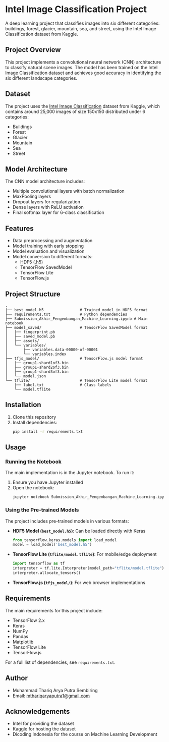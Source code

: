 # Intel Image Classification Project

A deep learning project that classifies images into six different categories: buildings, forest, glacier, mountain, sea, and street, using the Intel Image Classification dataset from Kaggle.

## Project Overview

This project implements a convolutional neural network (CNN) architecture to classify natural scene images. The model has been trained on the Intel Image Classification dataset and achieves good accuracy in identifying the six different landscape categories.

## Dataset

The project uses the [Intel Image Classification](https://www.kaggle.com/datasets/puneet6060/intel-image-classification) dataset from Kaggle, which contains around 25,000 images of size 150x150 distributed under 6 categories:

- Buildings
- Forest
- Glacier
- Mountain
- Sea
- Street

## Model Architecture

The CNN model architecture includes:

- Multiple convolutional layers with batch normalization
- MaxPooling layers
- Dropout layers for regularization
- Dense layers with ReLU activation
- Final softmax layer for 6-class classification

## Features

- Data preprocessing and augmentation
- Model training with early stopping
- Model evaluation and visualization
- Model conversion to different formats:
  - HDF5 (.h5)
  - TensorFlow SavedModel
  - TensorFlow Lite
  - TensorFlow.js

## Project Structure

```
.
├── best_model.h5                # Trained model in HDF5 format
├── requirements.txt             # Python dependencies
├── Submission_Akhir_Pengembangan_Machine_Learning.ipynb # Main notebook
├── model_saved/                 # TensorFlow SavedModel format
│   ├── fingerprint.pb
│   ├── saved_model.pb
│   ├── assets/
│   └── variables/
│       ├── variables.data-00000-of-00001
│       └── variables.index
├── tfjs_model/                  # TensorFlow.js model format
│   ├── group1-shard1of3.bin
│   ├── group1-shard2of3.bin
│   ├── group1-shard3of3.bin
│   └── model.json
└── tflite/                      # TensorFlow Lite model format
    ├── label.txt                # Class labels
    └── model.tflite
```

## Installation

1. Clone this repository
2. Install dependencies:
   ```bash
   pip install -r requirements.txt
   ```

## Usage

### Running the Notebook

The main implementation is in the Jupyter notebook. To run it:

1. Ensure you have Jupyter installed
2. Open the notebook:
   ```bash
   jupyter notebook Submission_Akhir_Pengembangan_Machine_Learning.ipynb
   ```

### Using the Pre-trained Models

The project includes pre-trained models in various formats:

- **HDF5 Model (`best_model.h5`)**: Can be loaded directly with Keras

  ```python
  from tensorflow.keras.models import load_model
  model = load_model('best_model.h5')
  ```

- **TensorFlow Lite (`tflite/model.tflite`)**: For mobile/edge deployment

  ```python
  import tensorflow as tf
  interpreter = tf.lite.Interpreter(model_path="tflite/model.tflite")
  interpreter.allocate_tensors()
  ```

- **TensorFlow.js (`tfjs_model/`)**: For web browser implementations

## Requirements

The main requirements for this project include:

- TensorFlow 2.x
- Keras
- NumPy
- Pandas
- Matplotlib
- TensorFlow Lite
- TensorFlow.js

For a full list of dependencies, see `requirements.txt`.

## Author

- Muhammad Thariq Arya Putra Sembiring
- Email: mthariqaryaputra1@gmail.com

## Acknowledgements

- Intel for providing the dataset
- Kaggle for hosting the dataset
- Dicoding Indonesia for the course on Machine Learning Development
